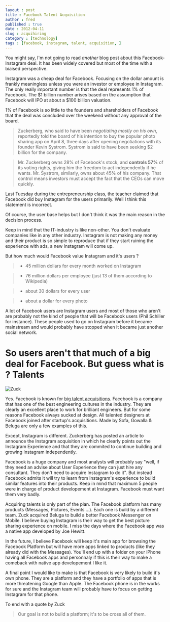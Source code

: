 ```yaml
---
layout : post
title : Facebook Talent Acquisition
author : fred
published : true
date : 2012-04-11
slug : acquihiring
category : [technology]
tags : [facebook, instagram, talent, acquisition, ]
---
```

You might say, I'm not going to read *another* blog post about this Facebook-Instagram deal. It has been widely covered but most of the time with a biaised perspective.

Instagram was a cheap deal for Facebook. Focusing on the dollar amount is frankly meaningless unless you were an investor or employee in Instagram. The only really important number is that the deal represents 1% of Facebook. The $1 billion number arises based on the assumption that Facebook will IPO at about a $100 billion valuation.

1% of Facebook is so little to the founders and shareholders of Facebook that the deal was concluded over the weekend without any approval of the board.

> Zuckerberg, who said to have been *negotiating mostly on his own*, reportedly told the board of his intention to buy the popular photo sharing app on April 8, three days after opening negotiations with its founder Kevin Systrom. Systrom is said to have been seeking $2 billion for the company.

> Mr. Zuckerberg owns 28% of Facebook's stock, and **controls 57%** of its voting rights, giving him the freedom to act independently if he wants. Mr. Systrom, similarly, owns about 45% of his company. That control means investors must accept the fact that the CEOs can move quickly.

Last Tuesday during the entrepreneurship class, the teacher claimed that Facebook did buy Instagram for the users primarily. Well I think this statement is incorrect.

Of course, the user base helps but I don't think it was the main reason in the decision process.

Keep in mind that the IT-industry is like non-other. You don't evaluate companies like in any other industry. Instagram is not making any money and their product is so simple to reproduce that if they start ruining the experience with ads, a new Instagram will come up.

But how much would Facebook value Instagram and it's users ?

> - 45 million dollars for every month worked on Instagram

> - 76 million dollars per employee (just 13 of them according to Wikipedia)

> - about 30 dollars for every user

> - about a dollar for every photo

A lot of Facebook users are Instagram users and most of those who aren't are probably not the kind of people that will be Facebook users (Phil Schiller for instance). These people used to go on Instagram before it became mainstream and would probably have stopped when it became just another social network. 

# So users aren't that much of a big deal for Facebook. But guess what is ? **Talents**

![Zuck](http://f.cl.ly/items/3i0h3Y123p1R2T1h2h0V/IMG_0031.JPG)

Yes. Facebook is known for [big talent acquisitions](http://en.wikipedia.org/wiki/List_of_acquisitions_by_Facebook). Facebook is a company that has one of the best engineering cultures in the industry. They are clearly an excellent place to work for brilliant engineers. But for some reasons Facebook always sucked at design. All talented designers at Facebook joined after startup's acquisitions. Made by Sofa, Gowalla & Beluga are only a few examples of this. 

Except, Instagram is different. Zuckerberg has posted an article to announce the Instagram acquisition in which he clearly points out the Instagram Experience and that they are commited to continue building and growing Instagram  independently. 

Facebook is a huge company and most analysts will probably say "well, if they need an advise about User Experience they can just hire any consultant. They don't need to acquire Instagram to do it". But instead Facebook admits it will try to learn from Instagram's experience to build similar features into their products. Keep in mind that maximum 5 people were in charge of product developement at Instagram. Facebook must want them very badly.

Acquiring talents is only part of the plan. The Facebook platform has many products (Messages, Pictures, Events …). Each one is build by a different team. Zuck acquired Beluga to build a better Facebook Messenger on Mobile. I believe buying Instagram is their way to get the best picture sharing experience on mobile. I miss the days where the Facebook app was a native app developed by Joe Hewitt.

In the future, I believe Facebook will keep it's main app for browsing the Facebook Platform but will have more apps linked to products (like they already did with the Messages). You'll end up with a folder on your iPhone having all Facebook apps and personnaly if this is their way to make a comeback with native app developement I like it. 

A final point I would like to make is that Facebook is very likely to build it's own phone. They are a platform and they have a portfolio of apps that is more threatening Google than Apple. The Facebook phone is in the works for sure and the Instagram team will probably have to focus on getting Instagram for that phone.

To end with a quote by Zuck 

> Our goal is not to build a platform; it's to be cross all of them.